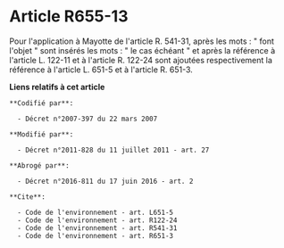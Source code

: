 # Article R655-13

Pour l'application à Mayotte de l'article R. 541-31, après les mots : " font l'objet " sont insérés les mots : " le cas
échéant " et après la référence à l'article L. 122-11 et à l'article R. 122-24 sont ajoutées respectivement la référence à
l'article L. 651-5 et à l'article R. 651-3.

**Liens relatifs à cet article**

	**Codifié par**:

	  - Décret n°2007-397 du 22 mars 2007

	**Modifié par**:

	  - Décret n°2011-828 du 11 juillet 2011 - art. 27

	**Abrogé par**:

	  - Décret n°2016-811 du 17 juin 2016 - art. 2

	**Cite**:

	  - Code de l'environnement - art. L651-5
	  - Code de l'environnement - art. R122-24
	  - Code de l'environnement - art. R541-31
	  - Code de l'environnement - art. R651-3
